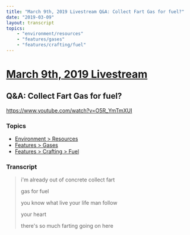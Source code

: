 ```yaml
---
title: "March 9th, 2019 Livestream Q&A: Collect Fart Gas for fuel?"
date: "2019-03-09"
layout: transcript
topics:
    - "environment/resources"
    - "features/gases"
    - "features/crafting/fuel"
---
```

# [March 9th, 2019 Livestream](../2019-03-09.md)
## Q&A: Collect Fart Gas for fuel?
https://www.youtube.com/watch?v=O5R_YmTmXUI

### Topics
* [Environment > Resources](../topics/environment/resources.md)
* [Features > Gases](../topics/features/gases.md)
* [Features > Crafting > Fuel](../topics/features/crafting/fuel.md)

### Transcript

> i'm already out of concrete collect fart
>
> gas for fuel
>
> you know what live your life man follow
>
> your heart
>
> there's so much farting going on here
